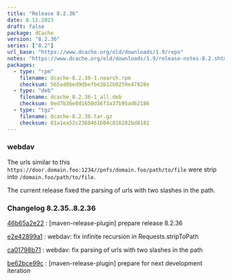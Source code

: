 ```yaml
---
title: "Release 8.2.36"
date: 8.11.2023
draft: false
package: dCache
version: "8.2.36"
series: ["8.2"]
url_base: "https://www.dcache.org/old/downloads/1.9/repo"
notes: "https://www.dcache.org/old/downloads/1.9/release-notes-8.2.shtml"
packages:
  - type: "rpm"
    filename: dcache-8.2.36-1.noarch.rpm
    checksum: 565ad0bed9dbefbe3b12b0259e47828e
  - type: "deb"
    filename: dcache_8.2.36-1_all.deb
    checksum: 0ed7b36e8d1650d36f3a37b95ad62186
  - type: "tgz"
    filename: dcache-8.2.36.tar.gz
    checksum: 01a1ea52c2368461b04c816282bd8182
---
```


### webdav

The urls similar to this `https://door.domain.foo:1234//pnfs/domain.foo/path/to/file`
were strip  into `/domain.foo/path/to/file`.

The current release fixed the  parsing of urls with two slashes in the path.


### Changelog 8.2.35..8.2.36

<!-- git log 8.2.35..8.2.36 -no-merges -format='[%h](https://github.com/dcache/dcache/commit/%H)%n:   %s%n' -->

[46b65a2e22](https://github.com/dcache/dcache/commit/46b65a2e22f770e0ba553ddc89ea62d508a1d6bb)
:   [maven-release-plugin] prepare release 8.2.36

[e2e42899a1](https://github.com/dcache/dcache/commit/e2e42899a1f8806520ca331c61ac3b1253392fe4)
:   webdav: fix infinite recursion in Requests.stripToPath

[ca01798b71](https://github.com/dcache/dcache/commit/ca01798b71a3e5616d9ce5b4abe9545153e80850)
:   webdav: fix parsing of urls with two slashes in the path

[be62bce99c](https://github.com/dcache/dcache/commit/be62bce99cfb75e7bde9c62ee8b39e88793c0727)
:   [maven-release-plugin] prepare for next development iteration

